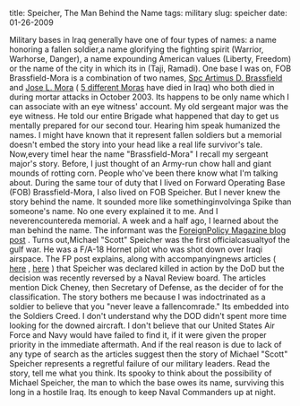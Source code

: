title: Speicher, The Man Behind the Name
tags: military
slug: speicher
date: 01-26-2009

 Military bases in Iraq generally have one of four types of names: a name honoring a fallen soldier,a name glorifying the fighting spirit (Warrior, Warhorse, Danger), a name expounding American values (Liberty, Freedom) or the name of the city in which its in (Taji, Ramadi).  One base I was on, FOB Brassfield-Mora is a combination of two names,  [Spc Artimus D. Brassfield](http://projects.washingtonpost.com/fallen/dates/2003/oct/24/artimus-d-brassfield/)  and  [Jose L. Mora](http://projects.washingtonpost.com/fallen/dates/2003/oct/24/jose-l-mora/)  ( [5 different Moras](http://projects.washingtonpost.com/fallen/search/?q=mora&x=0&y=0)  have died in Iraq) who both died in during mortar attacks in October 2003. Its happens to be only name which I can associate with an eye witness' account. My old sergeant major was the eye witness. He told our entire Brigade what happened that day to get us mentally prepared for our second tour. Hearing him speak humanized the names. I might have known that it represent fallen soldiers but a memorial doesn't embed the story into your head like a real life survivor's tale. Now,every timeI hear the name "Brassfield-Mora" I recall my sergeant major's story. Before, I just thought of an Army-run chow hall and giant mounds of rotting corn. People who've been there know what I'm talking about.
 During the same tour of duty that I lived on Forward Operating Base (FOB) Brassfield-Mora, I also lived on FOB Speicher. But I never knew the story behind the name. It sounded more like somethinginvolvinga Spike than someone's name. No one every explained it to me. And I neverencountereda memorial.
 A week and a half ago, I learned about the man behind the name. The informant was the  [ForeignPolicy Magazine blog post](http://blog.foreignpolicy.com/posts/2009/01/14/search_continues_for_missing_gulf_war_pilot) . Turns out,Michael "Scott" Speicher was the first officialcasualtyof the gulf war. He was a F/A-18 Hornet pilot who was shot down over Iraqi airspace. The FP post explains, along with accompanyingnews articles ( [here](http://www.cbsnews.com/stories/2000/05/02/60II/main191049.shtml) ,  [here](http://hamptonroads.com/2009/01/navy-panel-continue-search-pilot-lost-gulf-war) ) that Speicher was declared killed in action by the DoD but the decision was recently reversed by a Naval Review board.  The articles mention Dick Cheney, then Secretary of Defense, as the decider of for the classification.
 The story bothers me because I was indoctrinated as a soldier to believe that you "never leave a fallencomrade." Its embedded into the Soldiers Creed.  I don't understand why the DOD didn't spent more time looking for the downed aircraft. I don't believe that our United States Air Force and Navy would have failed to find it, if it were given the proper priority in the immediate aftermath. And if the real reason is due to lack of any type of search as the articles suggest then the story of Michael "Scott" Speicher represents a regretful failure of our military leaders. Read the story, tell me what you think.
 Its spooky to think about the possibility of Michael Speicher, the man to which the base owes its name, surviving this long in a hostile Iraq. Its enough to keep Naval Commanders up at night.